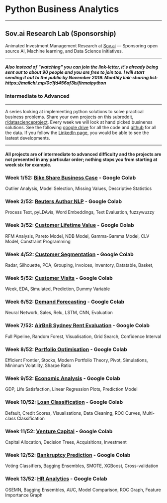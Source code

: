 # Python Business Analytics

---------

## Sov.ai Research Lab (Sponsorship)

Animated Investment Management Research at [Sov.ai](https://sov.ai) — Sponsoring open source AI, Machine learning, and Data Science initiatives.

---------

##### Also instead of "watching"  you can **join** the link-letter, it's already being sent out to about 90 people and you are free to join too. I will start sending it out to the public by November 2019. Monthly link-sharing list: https://mailchi.mp/0c1fd456af3b/firmaipython 
### Intermediate to Advanced
---

A series looking at implementing python solutions to solve practical business problems. Share your own projects on this subreddit, [r/datascienceproject](https://www.reddit.com/r/datascienceproject/). Every week we will look at hand picked businenss solutions. See the following [google drive](https://drive.google.com/open?id=1mi5-fwM47GioHFePRcGOtJvo_ewpoLJL) for all the code and [github](https://github.com/firmai/python-business-analytics/tree/master/data) for all the data. If you follow the [LinkedIn page](https://www.linkedin.com/company/firmai), you would be able to see the lastest developments. 

---
#### All projects are of intermediate to advanced difficulty and the projects are not presented in any particular order; nothing stops you from starting at week six for example. 

### Week 1/52: [Bike Share Business Case](https://colab.research.google.com/drive/1quNMjDZsFkw7GQ3cOoGW12G0AAfPuujy) - Google Colab

Outlier Analysis, Model Selection, Missing Values, Descriptive Statistics

### Week 2/52: [Reuters Author NLP](https://colab.research.google.com/drive/10wn2oI8f8_IAHYj7sXbrmx0C1wY6e4ny) - Google Colab

Process Text, pyLDAvis, Word Embeddings, Text Evaluation, fuzzywuzzy

### Week 3/52: [Customer Lifetime Value](https://colab.research.google.com/drive/1yxUkWZSBJWIoxBAi7MIxvkWKNgr0NXDH) - Google Colab

RFM Analysis, Pareto Model, NDB Model, Gamma-Gamma Model, CLV Model, Constraint Programming

### Week 4/52: [Customer Segmentation](https://colab.research.google.com/drive/1zLnSBEOGsqVzAiDTRKz6xxHlbUO36g-O) - Google Colab

Radar, Silhouette, PCA, Grouping, Invoices, Inventory, Datatable, Basket, 

### Week 5/52: [Customer Visits](https://colab.research.google.com/drive/1T_8-LlsozRA88NwmerC84ykxRXjwQlPn) - Google Colab

Week, EDA, Simulated, Prediction, Dummy Variable

### Week 6/52: [Demand Forecasting](https://colab.research.google.com/drive/1da_iU41wykFHKgDV4c5eLbvwAQQzn9P9) - Google Colab

Neural Network, Sales, Relu, LSTM, CNN, Evaluation

### Week 7/52: [AirBnB Sydney Rent Evaluation](https://colab.research.google.com/drive/16ILDbLl6rCD0S3r8LrEV7WXpC8LpDuo7) - Google Colab

Full Pipeline, Random Forest, Visualisation, Grid Search, Confidence Interval

### Week 8/52: [Portfolio Optimisation](https://colab.research.google.com/drive/1ulDSw7DEJH1SYRVwvtJXYU0naFgaaBiR) - Google Colab

Efficient Frontier, Stocks, Modern Portfolio Theory, Pivot, Simulations, Minimum Volatility, Sharpe Ratio

### Week 9/52: [Economic Analysis](https://colab.research.google.com/drive/106e72WUIWY3UT1HHoaXYO84ZHWqC2zjZ) - Google Colab

GDP, Life Satisfaction, Linear Regression Plots, Prediction Model

### Week 10/52: [Loan Classification](https://colab.research.google.com/drive/1CyF0OfKq8dSPjnrlYnwI2cL32f-AUjCf) - Google Colab

Default, Credit Scores, Visualisations, Data Cleaning, ROC Curves, Multi-class Classification

### Week 11/52: [Venture Capital](https://colab.research.google.com/drive/1OyPc3TTOrn-sQpLd-nfWxCSwGS5u5q5L) - Google Colab

Capital Allocation, Decision Trees, Acquisitions, Investment

### Week 12/52: [Bankruptcy Prediction](https://colab.research.google.com/drive/1ozRafLRWiVL9bwF5ihRUa4gz4rURKEW6) - Google Colab

Voting Classifiers, Bagging Ensembles, SMOTE, XGBoost, Cross-validation

### Week 13/52: [HR Analytics](https://colab.research.google.com/drive/1kr-45C5ipdc57sjdlESB2M0eRVXKs-oV) - Google Colab

OSEMN, Bagging Ensembles, AUC, Model Comparison, ROC Graph, Feature Importance Graph















